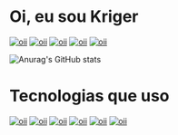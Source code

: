 # Oi, eu sou Kriger


[![oii](https://img.shields.io/badge/Steam-000000?style=for-the-badge&logo=steam&logoColor=white)](https://steamcommunity.com/id/diabonaterrakk/)
[![oii](https://img.shields.io/badge/LinkedIn-0077B5?style=for-the-badge&logo=linkedin&logoColor=white)](https://www.linkedin.com/in/pedrokriger/)
[![oii](https://img.shields.io/badge/Instagram-E4405F?style=for-the-badge&logo=instagram&logoColor=white)](https://www.instagram.com/pedro.kriger/)
[![oii](https://img.shields.io/badge/Twitter-1DA1F2?style=for-the-badge&logo=twitter&logoColor=white)](https://twitter.com/Kriger_EC)
[![oii](https://img.shields.io/badge/YouTube-FF0000?style=for-the-badge&logo=youtube&logoColor=white)](https://www.youtube.com/channel/UCWqgfyHIHzW98F-ezRBt8lQ)

![Anurag's GitHub stats](https://github-readme-stats.vercel.app/api?username=krigerofc&show_icons=true&theme=dracula)

# Tecnologias que uso

[![oii](https://img.shields.io/badge/Python-3776AB?style=for-the-badge&logo=python&logoColor=white)]()
[![oii](https://img.shields.io/badge/Lua-2C2D72?style=for-the-badge&logo=lua&logoColor=white)]()
[![oii](https://img.shields.io/badge/Node.js-43853D?style=for-the-badge&logo=node.js&logoColor=white)]()
[![oii](https://img.shields.io/badge/JavaScript-F7DF1E?style=for-the-badge&logo=javascript&logoColor=black)]()
[![oii](https://img.shields.io/badge/HTML-239120?style=for-the-badge&logo=html5&logoColor=white)]()
[![oii](https://img.shields.io/badge/CSS-239120?&style=for-the-badge&logo=css3&logoColor=white)]()
